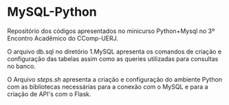 # MySQL-Python
Repositório dos códigos apresentados no minicurso Python+Mysql no 3º Encontro Acadêmico do CComp-UERJ.

O arquivo db.sql no diretório 1.MySQL apresenta os comandos de criação e configuração das tabelas assim como as queries utilizadas para consultas no banco.

O Arquivo *steps.sh* apresenta a criação e configuração do ambiente Python com as bibliotecas necessárias para a conexão com o MySQL e para a criação de API's com o Flask.